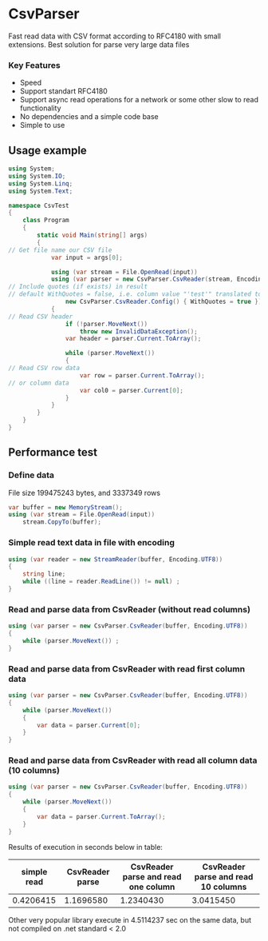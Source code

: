 # CsvParser
Fast read data with CSV format according to RFC4180 with small extensions.
Best solution for parse very large data files

### Key Features
* Speed
* Support standart RFC4180
* Support async read operations for a network or some other slow to read functionality
* No dependencies and a simple code base
* Simple to use

## Usage example

```C#
using System;
using System.IO;
using System.Linq;
using System.Text;

namespace CsvTest
{
    class Program
    {
        static void Main(string[] args)
        {
// Get file name our CSV file
            var input = args[0];

            using (var stream = File.OpenRead(input))
            using (var parser = new CsvParser.CsvReader(stream, Encoding.UTF8, 
// Include quotes (if exists) in result
// default WithQuotes = false, i.e. column value "'test'" translated to 'test'
                new CsvParser.CsvReader.Config() { WithQuotes = true }))
            {
// Read CSV header
                if (!parser.MoveNext())
                    throw new InvalidDataException();
                var header = parser.Current.ToArray();

                while (parser.MoveNext())
                {
// Read CSV row data
                    var row = parser.Current.ToArray();
// or column data
                    var col0 = parser.Current[0];
                }
            }
        }
    }
}
```

## Performance test

### Define data
File size 199475243 bytes, and 3337349 rows
```C#
var buffer = new MemoryStream();
using (var stream = File.OpenRead(input))
    stream.CopyTo(buffer);
```

### Simple read text data in file with encoding
```C#
using (var reader = new StreamReader(buffer, Encoding.UTF8))
{
    string line;
    while ((line = reader.ReadLine()) != null) ;
}
```

### Read and parse data from CsvReader (without read columns)
```C#
using (var parser = new CsvParser.CsvReader(buffer, Encoding.UTF8))
{
    while (parser.MoveNext()) ;
}
```

### Read and parse data from CsvReader with read first column data
```C#
using (var parser = new CsvParser.CsvReader(buffer, Encoding.UTF8))
{
    while (parser.MoveNext())
    {
        var data = parser.Current[0];
    }    
}
```

### Read and parse data from CsvReader with read all column data (10 columns)
```C#
using (var parser = new CsvParser.CsvReader(buffer, Encoding.UTF8))
{
    while (parser.MoveNext())
    {
        var data = parser.Current.ToArray();
    }    
}
```

Results of execution in seconds below in table:

|simple read|CsvReader parse|CsvReader parse and read one column|CsvReader parse and read 10 columns|
|-|-|-|-|
|0.4206415|1.1696580|1.2340430|3.0415450|

Other very popular library execute in 4.5114237 sec on the same data, but not compiled on .net standard < 2.0
